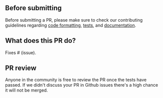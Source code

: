 ## Before submitting

Before submitting a PR, please make sure to check our contributing guidelines regarding [code formatting](https://github.com/pytorch/vision/blob/main/CONTRIBUTING.md#code-formatting-and-typing), [tests](https://github.com/pytorch/vision/blob/main/CONTRIBUTING.md#unit-tests), and [documentation](https://github.com/pytorch/vision/blob/main/CONTRIBUTING.md#documentation).

## What does this PR do?

Fixes # (issue).

## PR review

Anyone in the community is free to review the PR once the tests have passed.
If we didn't discuss your PR in Github issues there's a high chance it will not be merged.
